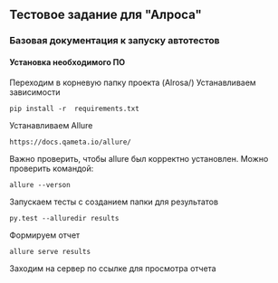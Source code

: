 ## Тестовое задание для "Алроса"

### Базовая документация к запуску автотестов
#### Установка необходимого ПО 
Переходим в корневую папку проекта (Alrosa/)
Устанавливаем зависимости
```
pip install -r  requirements.txt 
```
Устанавливаем Allure
```
https://docs.qameta.io/allure/
```
Важно проверить, чтобы allure был корректно установлен. Можно проверить командой:
```
allure --verson
```
Запускаем тесты с созданием папки для результатов
```
py.test --alluredir results
```
Формируем отчет
```
allure serve results
```
Заходим на сервер по ссылке для просмотра отчета 
